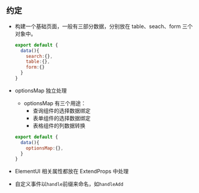 ## 约定

- 构建一个基础页面，一般有三部分数据，分别放在 table、seach、form 三个对象中。

  ```javascript
  export default {
    data(){
      search:{},
      table:{},
      form:{}
    }
  }
  ```

- optionsMap 独立处理

  - optionsMap 有三个用途：
    - 查询组件的选择数据绑定
    - 表单组件的选择数据绑定
    - 表格组件的列数据转换

  ```javascript
  export default {
    data(){
      optionsMap:{},
    }
  }
  ```

- ElementUI 相关属性都放在 ExtendProps 中处理
- 自定义事件以`handle`前缀来命名，如`handleAdd`
